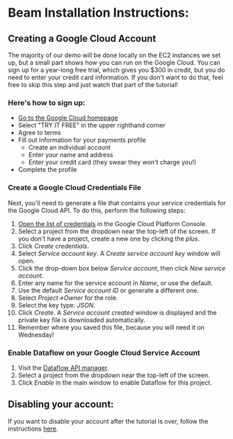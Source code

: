 # Beam Installation Instructions:

## Creating a Google Cloud Account 
The majority of our demo will be done locally on the EC2 instances we set up, but a small part shows how you can run on the Google Cloud.  You can sign up for a year-long free trial, which gives you $300 in credit, but you do need to enter your credit card information.  If you don't want to do that, feel free to skip this step and just watch that part of the tutorial! 

### Here's how to sign up: 

- [Go to the Google Cloud homepage](https://cloud.google.com/)
- Select "TRY IT FREE" in the upper righthand corner 
- Agree to terms 
- Fill out information for your payments profile
    - Create an individual account 
    - Enter your name and address 
    - Enter your credit card (they swear they won't charge you!)
- Complete the profile 

### Create a Google Cloud Credentials File

Next, you'll need to generate a file that contains your service credentials for the Google Cloud API.  To do this, perform the following steps:

1. [Open the list of credentials](https://console.cloud.google.com/apis/credentials) in the Google Cloud Platform Console.
2. Select a project from the dropdown near the top-left of the screen.  If you don't have a project, create a new one by clicking the *plus*.
3. Click *Create credentials*.
4. Select *Service account key*.  A _Create service account key_ window will open.
5. Click the drop-down box below _Service account_, then click *New service account*.
6. Enter any name for the service account in *Name*, or use the default.
7. Use the default *Service account ID* or generate a different one.
8. Select *Project->Owner* for the role.
9. Select the key type: *JSON*.
10. Click *Create*.  A *Service account created* window is displayed and the private key file is downloaded automatically.
11. Remember where you saved this file, because you will need it on Wednesday!

### Enable Dataflow on your Google Cloud Service Account

1. Visit the [Dataflow API manager](https://console.developers.google.com/apis/api/dataflow.googleapis.com/overview).
2. Select a project from the dropdown near the top-left of the screen.
3. Click *Enable* in the main window to enable Dataflow for this project.

## Disabling your account:
If you want to disable your account after the tutorial is over, follow the instructions [here](
https://support.google.com/cloud/answer/6288653?hl=en).